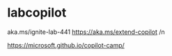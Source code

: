 # labcopilot

aka.ms/ignite-lab-441
https://aka.ms/extend-copilot
/n

https://microsoft.github.io/copilot-camp/
